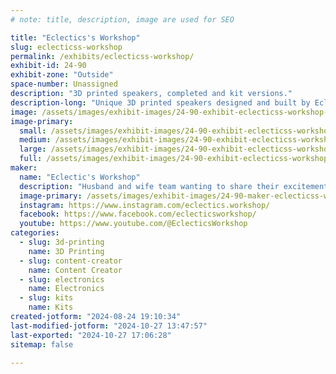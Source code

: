 ```yaml
---
# note: title, description, image are used for SEO

title: "Eclectics's Workshop"
slug: eclecticss-workshop
permalink: /exhibits/eclecticss-workshop/
exhibit-id: 24-90
exhibit-zone: "Outside"
space-number: Unassigned
description: "3D printed speakers, completed and kit versions."
description-long: "Unique 3D printed speakers designed and built by Eclectic's Workshop owner, Joey. Plug n' Play and advanced kits available with and without pre-printed enclosures. Completed speakers also available. Enclosures come in multiple colors pre-printed, or print your own enclosure at home with the filament of your choice!"
image: /assets/images/exhibit-images/24-90-exhibit-eclecticss-workshop-20240824-184651-large.jpg
image-primary: 
  small: /assets/images/exhibit-images/24-90-exhibit-eclecticss-workshop-20240824-184651-small.jpg
  medium: /assets/images/exhibit-images/24-90-exhibit-eclecticss-workshop-20240824-184651-medium.jpg
  large: /assets/images/exhibit-images/24-90-exhibit-eclecticss-workshop-20240824-184651-large.jpg
  full: /assets/images/exhibit-images/24-90-exhibit-eclecticss-workshop-20240824-184651-full.jpg
maker: 
  name: "Eclectic's Workshop"
  description: "Husband and wife team wanting to share their excitement for making affordable and accessible projects. We have a variety of interests from 3d printing to wood working to converting gas mini-bikes to electric. We have a small YouTube channel with 350+ subscribers where we share our process and finished projects."
  image-primary: /assets/images/exhibit-images/24-90-maker-eclecticss-workshop-kristastein348-mo-01-medium.jpg
  instagram: https://www.instagram.com/eclectics.workshop/
  facebook: https://www.facebook.com/eclecticsworkshop/
  youtube: https://www.youtube.com/@EclecticsWorkshop
categories: 
  - slug: 3d-printing
    name: 3D Printing
  - slug: content-creator
    name: Content Creator
  - slug: electronics
    name: Electronics
  - slug: kits
    name: Kits
created-jotform: "2024-08-24 19:10:34"
last-modified-jotform: "2024-10-27 13:47:57"
last-exported: "2024-10-27 17:06:28"
sitemap: false

---
```


